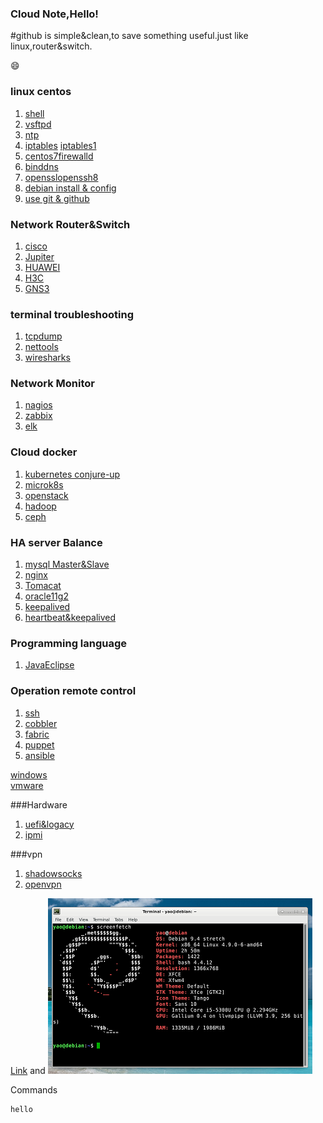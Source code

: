 
### Cloud Note,Hello!
#github is simple&clean,to save something useful.just like linux,router&switch.



:smile:

### linux  centos

1. [shell](shell.html)
2. [vsftpd](centosyum.html)
3. [ntp](ntp.html)
4. [iptables](iptables.html)  [iptables1](iptables1.html)
5. [centos7firewalld](firewalld.html)
6. [binddns](dns.html)
7. [opensslopenssh8](opensslssh.html) 
8. [debian install & config](debian1.html)
9. [use git & github](gituse.html)

### Network Router&Switch

1. [cisco](cisco1.html)
2. [Jupiter](jupiter.html)
3. [HUAWEI](huawei.html)
4. [H3C](h3c1.html)
5. [GNS3](gns.html)

### terminal troubleshooting

1. [tcpdump](tcpdump.html)
2. [nettools](nettools.html)
3. [wiresharks](wiresharks.html)

### Network Monitor

1. [nagios](nagios.html)
2. [zabbix](zabbix.html)
3. [elk](elk.html)

### Cloud docker

1. [kubernetes conjure-up](conjure-up.html)
2. [microk8s](microk8s.html)
3. [openstack](openstack.html)
4. [hadoop](hadoop.html)
5. [ceph](ceph.html)

### HA server Balance

1. [mysql Master&Slave](mysql.html)
2. [nginx](nginx.html)
3. [Tomacat](tomcat.html)
4. [oracle11g2](oracle11g2.html)
5. [keepalived](keepalived.html)
6. [heartbeat&keepalived](ha.html)

### Programming language

1. [JavaEclipse](java.html)

### Operation remote control

1. [ssh](ssh.html)
2. [cobbler](cobbler.html)
3. [fabric](fabric.html)
4. [puppet](puppet.html)
5. [ansible](ansible.html)

[windows](windows.html)  
[vmware](vmware.html)

###Hardware

1. [uefi&logacy](uefi.html)
2. [ipmi](ipmi.html)

###vpn

1. [shadowsocks](ss.html)
2. [openvpn](openvpn.html)


[Link](url) and 
![Image](./images/debian.png)

Commands
```
hello
```

```
